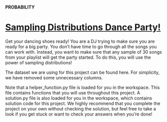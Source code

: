 #### PROBABILITY

# [Sampling Distributions Dance Party!](https://www.codecademy.com/courses/probability-mssp/projects/sampling-distributions-project)

Get your dancing shoes ready! You are a DJ trying to make sure you are ready for a big party. You don’t have time to go through all the songs you can work with. Instead, you want to make sure that any sample of 30 songs from your playlist will get the party started. To do this, you will use the power of sampling distributions!

The dataset we are using for this project can be found here. For simplicity, we have removed some unnecessary columns.

Note that a helper_function.py file is loaded for you in the workspace. This file contains functions that you will use throughout this project. A solution.py file is also loaded for you in the workspace, which contains solution code for this project. We highly recommend that you complete the project on your own without checking the solution, but feel free to take a look if you get stuck or want to check your answers when you’re done!
